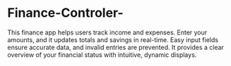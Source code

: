 # Finance-Controler-
This finance app helps users track income and expenses. Enter your amounts, and it updates totals and savings in real-time. Easy input fields ensure accurate data, and invalid entries are prevented. It provides a clear overview of your financial status with intuitive, dynamic displays.
